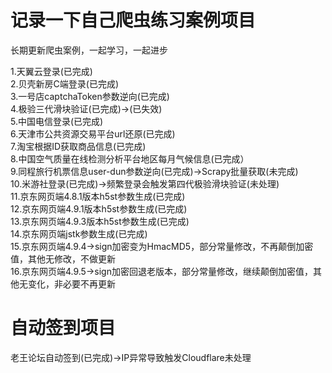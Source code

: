 # 记录一下自己爬虫练习案例项目

长期更新爬虫案例，一起学习，一起进步  
  
1.天翼云登录(已完成)  
2.贝壳新房C端登录(已完成)  
3.一号店captchaToken参数逆向(已完成)  
4.极验三代滑块验证(已完成)->(已失效)  
5.中国电信登录(已完成)  
6.天津市公共资源交易平台url还原(已完成)  
7.淘宝根据ID获取商品信息(已完成)  
8.中国空气质量在线检测分析平台地区每月气候信息(已完成）  
9.同程旅行机票信息user-dun参数逆向(已完成)->Scrapy批量获取(未完成)  
10.米游社登录(已完成)->频繁登录会触发第四代极验滑块验证(未处理)   
11.京东网页端4.8.1版本h5st参数生成(已完成)  
12.京东网页端4.9.1版本h5st参数生成(已完成)   
13.京东网页端4.9.3版本h5st参数生成(已完成)   
14.京东网页端jstk参数生成(已完成)   
15.京东网页端4.9.4->sign加密变为HmacMD5，部分常量修改，不再颠倒加密值，其他无修改，不做更新   
16.京东网页端4.9.5->sign加密回退老版本，部分常量修改，继续颠倒加密值，其他无变化，非必要不再更新

# 自动签到项目

老王论坛自动签到(已完成)->IP异常导致触发Cloudflare未处理
